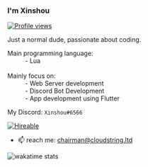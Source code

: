 ### I'm Xinshou
[![Profile views](https://gpvc.arturio.dev/LeXinshou)](https://github.com/LeXinshou)

Just a normal dude, passionate about coding.

<dl>
  <dt>Main programming language:</dt>
  <dd>- Lua</dd> <br>
  <dt>Mainly focus on:</dt>
  <dd>- Web Server development</dd>
  <dd>- Discord Bot Development</dd>
  <dd>- App development using Flutter</dd>
</dl> 

My Discord: ```Xinshou#6566``` 

[![Hireable](https://camo.githubusercontent.com/ff7a385945142681b89aaf11bd0e9792e6a1bb9b9daf3e155275b1ebfe334b7d/68747470733a2f2f63646e2e7261776769742e636f6d2f6869656e64762f6869726561626c652f6d61737465722f7374796c65732f64656661756c742f7965732e737667)](https://github.com/LeXinshou)


- 📫 reach me: chairman@cloudstring.ltd


![wakatime stats](https://github-readme-stats.vercel.app/api/wakatime?username=Xinshou&layout=compact)
